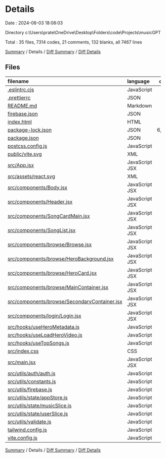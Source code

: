 # Details

Date : 2024-08-03 18:08:03

Directory c:\\Users\\prate\\OneDrive\\Desktop\\Folders\\code\\Projects\\musicGPT

Total : 35 files,  7314 codes, 21 comments, 132 blanks, all 7467 lines

[Summary](results.md) / Details / [Diff Summary](diff.md) / [Diff Details](diff-details.md)

## Files
| filename | language | code | comment | blank | total |
| :--- | :--- | ---: | ---: | ---: | ---: |
| [.eslintrc.cjs](/.eslintrc.cjs) | JavaScript | 21 | 0 | 1 | 22 |
| [.prettierrc](/.prettierrc) | JSON | 1 | 0 | 0 | 1 |
| [README.md](/README.md) | Markdown | 5 | 0 | 4 | 9 |
| [firebase.json](/firebase.json) | JSON | 10 | 0 | 1 | 11 |
| [index.html](/index.html) | HTML | 13 | 0 | 1 | 14 |
| [package-lock.json](/package-lock.json) | JSON | 6,453 | 0 | 1 | 6,454 |
| [package.json](/package.json) | JSON | 35 | 0 | 1 | 36 |
| [postcss.config.js](/postcss.config.js) | JavaScript | 6 | 0 | 1 | 7 |
| [public/vite.svg](/public/vite.svg) | XML | 1 | 0 | 0 | 1 |
| [src/App.jsx](/src/App.jsx) | JavaScript JSX | 59 | 3 | 8 | 70 |
| [src/assets/react.svg](/src/assets/react.svg) | XML | 1 | 0 | 0 | 1 |
| [src/components/Body.jsx](/src/components/Body.jsx) | JavaScript JSX | 8 | 0 | 3 | 11 |
| [src/components/Header.jsx](/src/components/Header.jsx) | JavaScript JSX | 39 | 0 | 5 | 44 |
| [src/components/SongCardMain.jsx](/src/components/SongCardMain.jsx) | JavaScript JSX | 12 | 0 | 3 | 15 |
| [src/components/SongList.jsx](/src/components/SongList.jsx) | JavaScript JSX | 10 | 0 | 3 | 13 |
| [src/components/browse/Browse.jsx](/src/components/browse/Browse.jsx) | JavaScript JSX | 14 | 0 | 3 | 17 |
| [src/components/browse/HeroBackground.jsx](/src/components/browse/HeroBackground.jsx) | JavaScript JSX | 27 | 0 | 4 | 31 |
| [src/components/browse/HeroCard.jsx](/src/components/browse/HeroCard.jsx) | JavaScript JSX | 31 | 0 | 3 | 34 |
| [src/components/browse/MainContainer.jsx](/src/components/browse/MainContainer.jsx) | JavaScript JSX | 41 | 0 | 6 | 47 |
| [src/components/browse/SecondaryContainer.jsx](/src/components/browse/SecondaryContainer.jsx) | JavaScript JSX | 8 | 1 | 3 | 12 |
| [src/components/login/Login.jsx](/src/components/login/Login.jsx) | JavaScript JSX | 124 | 6 | 10 | 140 |
| [src/hooks/useHeroMetadata.js](/src/hooks/useHeroMetadata.js) | JavaScript | 105 | 1 | 19 | 125 |
| [src/hooks/useLoadHeroVideo.js](/src/hooks/useLoadHeroVideo.js) | JavaScript | 42 | 0 | 4 | 46 |
| [src/hooks/useTopSongs.js](/src/hooks/useTopSongs.js) | JavaScript | 40 | 1 | 7 | 48 |
| [src/index.css](/src/index.css) | CSS | 21 | 0 | 6 | 27 |
| [src/main.jsx](/src/main.jsx) | JavaScript JSX | 30 | 0 | 3 | 33 |
| [src/utils/auth/auth.js](/src/utils/auth/auth.js) | JavaScript | 19 | 0 | 4 | 23 |
| [src/utils/constants.js](/src/utils/constants.js) | JavaScript | 3 | 0 | 2 | 5 |
| [src/utils/firebase.js](/src/utils/firebase.js) | JavaScript | 15 | 6 | 4 | 25 |
| [src/utils/state/appStore.js](/src/utils/state/appStore.js) | JavaScript | 10 | 0 | 3 | 13 |
| [src/utils/state/musicSlice.js](/src/utils/state/musicSlice.js) | JavaScript | 25 | 0 | 4 | 29 |
| [src/utils/state/userSlice.js](/src/utils/state/userSlice.js) | JavaScript | 32 | 0 | 4 | 36 |
| [src/utils/validate.js](/src/utils/validate.js) | JavaScript | 41 | 1 | 8 | 50 |
| [tailwind.config.js](/tailwind.config.js) | JavaScript | 7 | 1 | 1 | 9 |
| [vite.config.js](/vite.config.js) | JavaScript | 5 | 1 | 2 | 8 |

[Summary](results.md) / Details / [Diff Summary](diff.md) / [Diff Details](diff-details.md)